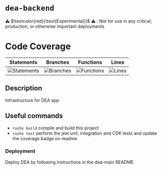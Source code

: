 # `dea-backend`

⚠️ $\textcolor{red}{\text{Experimental}}$ ⚠️ : Not for use in any critical, production, or otherwise important deployments

# Code Coverage

| Statements                                                                               | Branches                                                                             | Functions                                                                              | Lines                                                                          |
| ---------------------------------------------------------------------------------------- | ------------------------------------------------------------------------------------ | -------------------------------------------------------------------------------------- | ------------------------------------------------------------------------------ |
| ![Statements](https://img.shields.io/badge/statements-97.12%25-brightgreen.svg?style=flat) | ![Branches](https://img.shields.io/badge/branches-85.24%25-yellow.svg?style=flat) | ![Functions](https://img.shields.io/badge/functions-89.69%25-yellow.svg?style=flat) | ![Lines](https://img.shields.io/badge/lines-97.08%25-brightgreen.svg?style=flat) |

## Description

Infrastructure for DEA app

## Useful commands

- `rushx build` compile and build this project
- `rushx test` perform the jest unit, integration and CDK tests and update the coverage badge on readme

### Deployment

Deploy DEA by following instructions in the dea-main README
